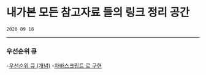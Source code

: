 # 내가본 모든 참고자료 들의 링크 정리 공간

    2020 09 18

---

### 우선순위 큐
   -[우선순위 큐 (개념)](https://m.blog.naver.com/PostView.nhn?blogId=kibum1223&logNo=220454554503&proxyReferer=https:%2F%2Fwww.google.com%2F)
    -[자바스크립트 로 구현](https://velog.io/@cada/%EC%9E%90%EB%B0%94%EC%8A%A4%ED%81%AC%EB%A6%BD%ED%8A%B8%EB%A1%9C-%EC%9A%B0%EC%84%A0%EC%88%9C%EC%9C%84-%ED%81%90-%EA%B5%AC%ED%98%84%ED%95%98%EA%B8%B0)
